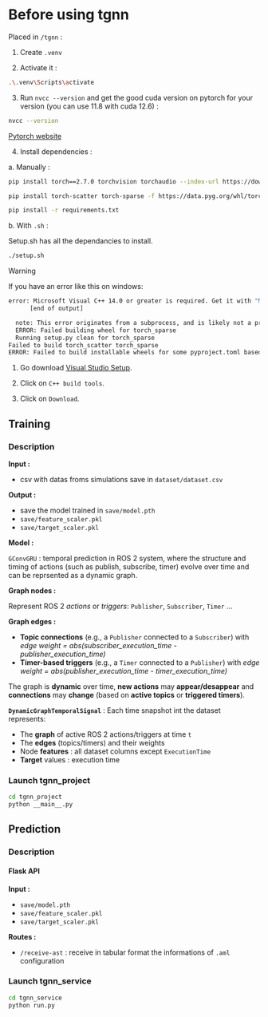 # Before using tgnn

Placed in `/tgnn` :

1. Create `.venv`

2. Activate it :

```bash
.\.venv\Scripts\activate
```

3. Run `nvcc --version` and get the good cuda version on pytorch for your version (you can use 11.8 with cuda 12.6) :

```bash
nvcc --version
```

[Pytorch website](https://pytorch.org/get-started/locally/)

4. Install dependencies :

a. Manually :

```bash
pip install torch==2.7.0 torchvision torchaudio --index-url https://download.pytorch.org/whl/cu118
```

```bash
pip install torch-scatter torch-sparse -f https://data.pyg.org/whl/torch-2.7.0+cu118.html
```

```bash
pip install -r requirements.txt
```

b. With `.sh` :

Setup.sh has all the dependancies to install.

```bash
./setup.sh
```

> [!Warning]
> If you have an error like this on windows:

```sh
error: Microsoft Visual C++ 14.0 or greater is required. Get it with "Microsoft C++ Build Tools": https://visualstudio.microsoft.com/visual-cpp-build-tools/
      [end of output]

  note: This error originates from a subprocess, and is likely not a problem with pip.
  ERROR: Failed building wheel for torch_sparse
  Running setup.py clean for torch_sparse
Failed to build torch_scatter torch_sparse
ERROR: Failed to build installable wheels for some pyproject.toml based projects (torch_scatter, torch_sparse)
```

1. Go download [Visual Studio Setup](https://visualstudio.microsoft.com/visual-cpp-build-tools/).

2. Click on `C++ build tools`.

3. Click on `Download`.

## Training

### Description

**Input :**

- csv with datas froms simulations save in `dataset/dataset.csv`

**Output :**

- save the model trained in `save/model.pth`
- `save/feature_scaler.pkl`
- `save/target_scaler.pkl`

**Model :**

`GConvGRU` : temporal prediction in ROS 2 system, where the structure and timing of actions (such as publish, subscribe, timer) evolve over time and can be reprsented as a dynamic graph.

**Graph nodes :**

Represent ROS 2 _actions_ or _triggers_: `Publisher`, `Subscriber`, `Timer` ...

**Graph edges :**

- **Topic connections** (e.g., a `Publisher` connected to a `Subscriber`) with _edge weight = abs(subscriber_execution_time - publisher_execution_time)_
- **Timer-based triggers** (e.g., a `Timer` connected to a `Publisher`) with _edge weight = abs(publisher_execution_time - timer_execution_time)_

The graph is **dynamic** over time, **new actions** may **appear/desappear** and **connections** may **change** (based on **active topics** or **triggered timers**).

**`DynamicGraphTemporalSignal`** : Each time snapshot int the dataset represents:

- The **graph** of active ROS 2 actions/triggers at time `t`
- The **edges** (topics/timers) and their weights
- Node **features** : all dataset columns except `ExecutionTime`
- **Target** values : execution time

### Launch tgnn_project

```bash
cd tgnn_project
python __main__.py
```

## Prediction

### Description

#### Flask API

**Input :**

- `save/model.pth`
- `save/feature_scaler.pkl`
- `save/target_scaler.pkl`

**Routes :**

- `/receive-ast` : receive in tabular format the informations of `.aml` configuration

### Launch tgnn_service

```bash
cd tgnn_service
python run.py
```
